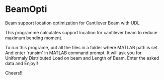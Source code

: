 # BeamOpti
Beam support location optimization for Cantilever Beam with UDL

This programme calculates support location for cantilever beam to reduce maximum bending moment.

To run this programe, put all the files in a folder where MATLAB path is set.
And enter 'runsim' in MATLAB command prompt.
It will ask you for Uniformaly Distributed Load on beam and Length of Beam.
Enter the asked data and Enjoy!!

Cheers!!
